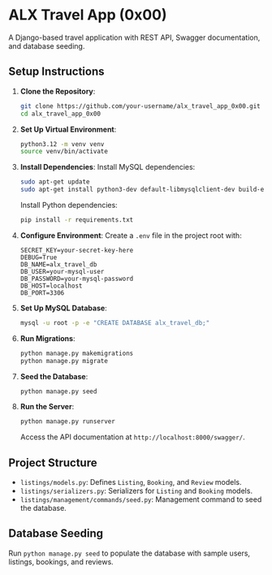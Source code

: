 # ALX Travel App (0x00)

A Django-based travel application with REST API, Swagger documentation, and database seeding.

## Setup Instructions

1. **Clone the Repository**:
   ```bash
   git clone https://github.com/your-username/alx_travel_app_0x00.git
   cd alx_travel_app_0x00
   ```

2. **Set Up Virtual Environment**:
   ```bash
   python3.12 -m venv venv
   source venv/bin/activate
   ```

3. **Install Dependencies**:
   Install MySQL dependencies:
   ```bash
   sudo apt-get update
   sudo apt-get install python3-dev default-libmysqlclient-dev build-essential pkg-config
   ```
   Install Python dependencies:
   ```bash
   pip install -r requirements.txt
   ```

4. **Configure Environment**:
   Create a `.env` file in the project root with:
   ```
   SECRET_KEY=your-secret-key-here
   DEBUG=True
   DB_NAME=alx_travel_db
   DB_USER=your-mysql-user
   DB_PASSWORD=your-mysql-password
   DB_HOST=localhost
   DB_PORT=3306
   ```

5. **Set Up MySQL Database**:
   ```bash
   mysql -u root -p -e "CREATE DATABASE alx_travel_db;"
   ```

6. **Run Migrations**:
   ```bash
   python manage.py makemigrations
   python manage.py migrate
   ```

7. **Seed the Database**:
   ```bash
   python manage.py seed
   ```

8. **Run the Server**:
   ```bash
   python manage.py runserver
   ```
   Access the API documentation at `http://localhost:8000/swagger/`.

## Project Structure
- `listings/models.py`: Defines `Listing`, `Booking`, and `Review` models.
- `listings/serializers.py`: Serializers for `Listing` and `Booking` models.
- `listings/management/commands/seed.py`: Management command to seed the database.

## Database Seeding
Run `python manage.py seed` to populate the database with sample users, listings, bookings, and reviews.
